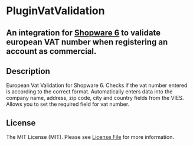 # PluginVatValidation

## An integration for [Shopware 6](https://github.com/shopware/platform) to validate european VAT number when registering an account as commercial.

## Description

European Vat Validation for Shopware 6. Checks if the vat number entered is according to the correct format. Automatically enters data into the company name, address, zip code, city and country fields from the VIES. Allows you to set the required field for vat number.

## License

The MIT License (MIT). Please see [License File](LICENSE) for more information.